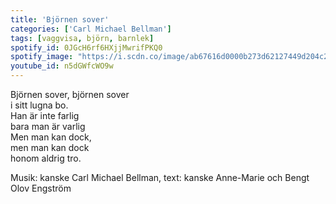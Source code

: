 ```yaml
---
title: 'Björnen sover'
categories: ['Carl Michael Bellman']
tags: [vaggvisa, björn, barnlek]
spotify_id: 0JGcH6rf6HXjjMwrifPKQ0
spotify_image: "https://i.scdn.co/image/ab67616d0000b273d62127449d204c25fef16e6f"
youtube_id: n5dGWfcWO9w
---
```


Björnen sover, björnen sover  
i sitt lugna bo.  
Han är inte farlig  
bara man är varlig  
Men man kan dock,  
men man kan dock  
honom aldrig tro.


Musik: kanske Carl Michael Bellman, text: kanske Anne-Marie och Bengt Olov Engström
